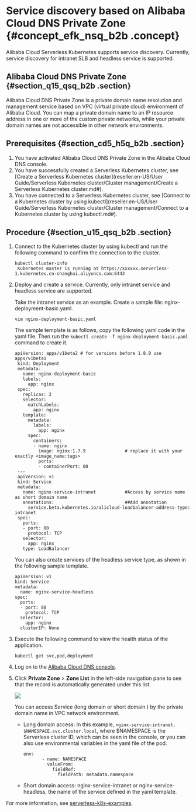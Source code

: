 # Service discovery based on Alibaba Cloud DNS Private Zone {#concept_efk_nsq_b2b .concept}

Alibaba Cloud Serverless Kubernetes supports service discovery. Currently, service discovery for intranet SLB and headless service is supported.

## Alibaba Cloud DNS Private Zone {#section_q15_qsq_b2b .section}

Alibaba Cloud DNS Private Zone is a private domain name resolution and management service based on VPC \(virtual private cloud\) environment of Alibaba Cloud. You can map a private domain name to an IP resource address in one or more of the custom private networks, while your private domain names are not accessible in other network environments.

## Prerequisites {#section_cd5_h5q_b2b .section}

1.  You have activated Alibaba Cloud DNS Private Zone in the Alibaba Cloud DNS console.
2.  You have successfully created a Serverless Kubernetes cluster, see [Create a Serverless Kubernetes cluster](reseller.en-US/User Guide/Serverless Kubernetes cluster/Cluster management/Create a Serverless Kubernetes cluster.md#).
3.  You have connected to a Serverless Kubernetes cluster, see [Connect to a Kubernetes cluster by using kubectl](reseller.en-US/User Guide/Serverless Kubernetes cluster/Cluster management/Connect to a Kubernetes cluster by using kubectl.md#).

## Procedure {#section_u15_qsq_b2b .section}

1.  Connect to the Kubernetes cluster by using kubectl and run the following command to confirm the connection to the cluster.

    ```
    kubectl cluster-info
     Kubernetes master is running at https://xxxxxx.serverless-1.kubernetes.cn-shanghai.aliyuncs.com:6443
    ```

2.  Deploy and create a service. Currently, only intranet service and headless service are supported.

    Take the intranet service as an example. Create a sample file: nginx-deployment-basic.yaml.

    ```
    vim nginx-deployment-basic.yaml
    ```

    The sample template is as follows, copy the following yaml code in the yaml file. Then run the `kubectl create -f nginx-deployment-basic.yaml` command to create it.

    ```
    apiVersion: apps/v1beta2 # for versions before 1.8.0 use apps/v1beta1
     kind: Deployment
     metadata:
       name: nginx-deployment-basic
       labels:
         app: nginx
     spec:
       replicas: 2
       selector:
         matchLabels:
           app: nginx
       template:
         metadata:
           labels:
             app: nginx
         spec:
           containers:
           - name: nginx
             image: nginx:1.7.9               # replace it with your exactly <image_name:tags>
             ports:
             - containerPort: 80
     ---
     apiVersion: v1
     kind: Service
     metadata:
       name: nginx-service-intranet           #Access by service name as short domain name
       annotations:                           ##Add annotation
         service.beta.kubernetes.io/alicloud-loadbalancer-address-type: intranet
     spec:
       ports:
       - port: 80
         protocol: TCP
       selector:
         app: nginx
       type: LoadBalancer
    ```

    You can also create services of the headless service type, as shown in the following sample template.

    ```
    apiVersion: v1
    kind: Service
    metadata:
      name: nginx-service-headless
    spec:
      ports:
      - port: 80
        protocol: TCP
      selector:
        app: nginx
      clusterIP: None
    ```

3.  Execute the following command to view the health status of the application.

    ```
    kubectl get svc,pod,deployment
    ```

4.  Log on to the [Alibaba Cloud DNS console](https://partners-intl.console.aliyun.com/#/dns).
5.  Click **Private Zone** \> **Zone List** in the left-side navigation pane to see that the record is automatically generated under this list.

    ![](http://static-aliyun-doc.oss-cn-hangzhou.aliyuncs.com/assets/img/16507/153959088010241_en-US.png)

    You can access Service \(long domain or short domain \) by the private domain name in VPC network environment.

    -   Long domain access: In this example, `nginx-service-intranet. $NAMESPACE.svc.cluster.local`, where $NAMESPACE is the Serverless cluster ID, which can be seen in the console, or you can also use environmental variables in the yaml file of the pod.

        ```
        env:
               - name: NAMESPACE
                 valueFrom:
                   fieldRef:
                     fieldPath: metadata.namespace
        ```

    -   Short domain access: nginx-service-intranet or nginx-service-headless, the name of the service defined in the yaml template.

For more information, see [serverless-k8s-examples](https://github.com/AliyunContainerService/serverless-k8s-examples).

